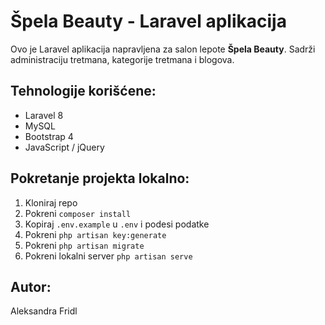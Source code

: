 # Špela Beauty - Laravel aplikacija

Ovo je Laravel aplikacija napravljena za salon lepote **Špela Beauty**. Sadrži administraciju tretmana, kategorije tretmana i blogova.

## Tehnologije korišćene:
- Laravel 8
- MySQL
- Bootstrap 4
- JavaScript / jQuery

## Pokretanje projekta lokalno:
1. Kloniraj repo
2. Pokreni `composer install`
3. Kopiraj `.env.example` u `.env` i podesi podatke
4. Pokreni `php artisan key:generate`
5. Pokreni `php artisan migrate`
6. Pokreni lokalni server `php artisan serve`

## Autor:
Aleksandra Fridl
